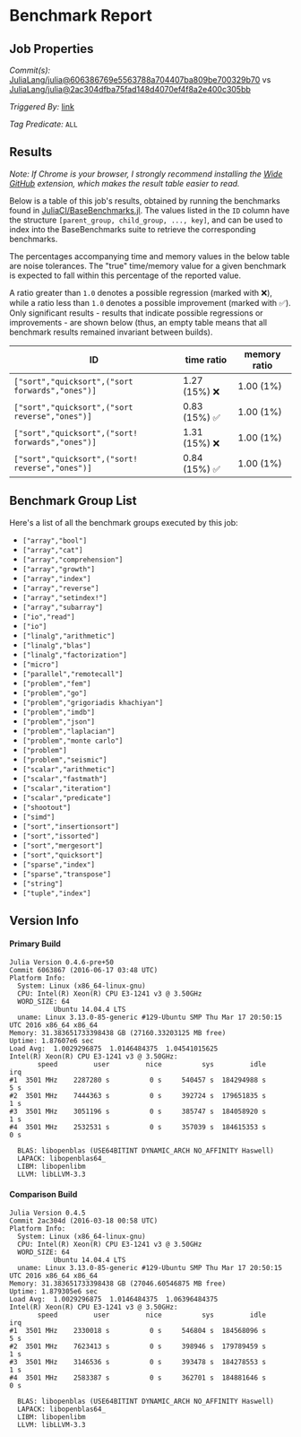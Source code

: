 # Benchmark Report

## Job Properties

*Commit(s):* [JuliaLang/julia@606386769e5563788a704407ba809be700329b70](https://github.com/JuliaLang/julia/commit/606386769e5563788a704407ba809be700329b70) vs [JuliaLang/julia@2ac304dfba75fad148d4070ef4f8a2e400c305bb](https://github.com/JuliaLang/julia/commit/2ac304dfba75fad148d4070ef4f8a2e400c305bb)

*Triggered By:* [link](https://github.com/JuliaLang/julia/commit/606386769e5563788a704407ba809be700329b70#commitcomment-17922182)

*Tag Predicate:* `ALL`

## Results

*Note: If Chrome is your browser, I strongly recommend installing the [Wide GitHub](https://chrome.google.com/webstore/detail/wide-github/kaalofacklcidaampbokdplbklpeldpj?hl=en)
extension, which makes the result table easier to read.*

Below is a table of this job's results, obtained by running the benchmarks found in
[JuliaCI/BaseBenchmarks.jl](https://github.com/JuliaCI/BaseBenchmarks.jl). The values
listed in the `ID` column have the structure `[parent_group, child_group, ..., key]`,
and can be used to index into the BaseBenchmarks suite to retrieve the corresponding
benchmarks.

The percentages accompanying time and memory values in the below table are noise tolerances. The "true"
time/memory value for a given benchmark is expected to fall within this percentage of the reported value.

A ratio greater than `1.0` denotes a possible regression (marked with :x:), while a ratio less
than `1.0` denotes a possible improvement (marked with :white_check_mark:). Only significant results - results
that indicate possible regressions or improvements - are shown below (thus, an empty table means that all
benchmark results remained invariant between builds).

| ID | time ratio | memory ratio |
|----|------------|--------------|
| `["sort","quicksort",("sort forwards","ones")]` | 1.27 (15%) :x: | 1.00 (1%)  |
| `["sort","quicksort",("sort reverse","ones")]` | 0.83 (15%) :white_check_mark: | 1.00 (1%)  |
| `["sort","quicksort",("sort! forwards","ones")]` | 1.31 (15%) :x: | 1.00 (1%)  |
| `["sort","quicksort",("sort! reverse","ones")]` | 0.84 (15%) :white_check_mark: | 1.00 (1%)  |

## Benchmark Group List

Here's a list of all the benchmark groups executed by this job:

- `["array","bool"]`
- `["array","cat"]`
- `["array","comprehension"]`
- `["array","growth"]`
- `["array","index"]`
- `["array","reverse"]`
- `["array","setindex!"]`
- `["array","subarray"]`
- `["io","read"]`
- `["io"]`
- `["linalg","arithmetic"]`
- `["linalg","blas"]`
- `["linalg","factorization"]`
- `["micro"]`
- `["parallel","remotecall"]`
- `["problem","fem"]`
- `["problem","go"]`
- `["problem","grigoriadis khachiyan"]`
- `["problem","imdb"]`
- `["problem","json"]`
- `["problem","laplacian"]`
- `["problem","monte carlo"]`
- `["problem"]`
- `["problem","seismic"]`
- `["scalar","arithmetic"]`
- `["scalar","fastmath"]`
- `["scalar","iteration"]`
- `["scalar","predicate"]`
- `["shootout"]`
- `["simd"]`
- `["sort","insertionsort"]`
- `["sort","issorted"]`
- `["sort","mergesort"]`
- `["sort","quicksort"]`
- `["sparse","index"]`
- `["sparse","transpose"]`
- `["string"]`
- `["tuple","index"]`

## Version Info

#### Primary Build

```
Julia Version 0.4.6-pre+50
Commit 6063867 (2016-06-17 03:48 UTC)
Platform Info:
  System: Linux (x86_64-linux-gnu)
  CPU: Intel(R) Xeon(R) CPU E3-1241 v3 @ 3.50GHz
  WORD_SIZE: 64
           Ubuntu 14.04.4 LTS
  uname: Linux 3.13.0-85-generic #129-Ubuntu SMP Thu Mar 17 20:50:15 UTC 2016 x86_64 x86_64
Memory: 31.383651733398438 GB (27160.33203125 MB free)
Uptime: 1.87607e6 sec
Load Avg:  1.0029296875  1.0146484375  1.04541015625
Intel(R) Xeon(R) CPU E3-1241 v3 @ 3.50GHz: 
       speed         user         nice          sys         idle          irq
#1  3501 MHz    2287280 s          0 s     540457 s  184294988 s          5 s
#2  3501 MHz    7444363 s          0 s     392724 s  179651835 s          1 s
#3  3501 MHz    3051196 s          0 s     385747 s  184058920 s          1 s
#4  3501 MHz    2532531 s          0 s     357039 s  184615353 s          0 s

  BLAS: libopenblas (USE64BITINT DYNAMIC_ARCH NO_AFFINITY Haswell)
  LAPACK: libopenblas64_
  LIBM: libopenlibm
  LLVM: libLLVM-3.3

```

#### Comparison Build

```
Julia Version 0.4.5
Commit 2ac304d (2016-03-18 00:58 UTC)
Platform Info:
  System: Linux (x86_64-linux-gnu)
  CPU: Intel(R) Xeon(R) CPU E3-1241 v3 @ 3.50GHz
  WORD_SIZE: 64
           Ubuntu 14.04.4 LTS
  uname: Linux 3.13.0-85-generic #129-Ubuntu SMP Thu Mar 17 20:50:15 UTC 2016 x86_64 x86_64
Memory: 31.383651733398438 GB (27046.60546875 MB free)
Uptime: 1.879305e6 sec
Load Avg:  1.0029296875  1.0146484375  1.06396484375
Intel(R) Xeon(R) CPU E3-1241 v3 @ 3.50GHz: 
       speed         user         nice          sys         idle          irq
#1  3501 MHz    2330018 s          0 s     546804 s  184568096 s          5 s
#2  3501 MHz    7623413 s          0 s     398946 s  179789459 s          1 s
#3  3501 MHz    3146536 s          0 s     393478 s  184278553 s          1 s
#4  3501 MHz    2583387 s          0 s     362701 s  184881646 s          0 s

  BLAS: libopenblas (USE64BITINT DYNAMIC_ARCH NO_AFFINITY Haswell)
  LAPACK: libopenblas64_
  LIBM: libopenlibm
  LLVM: libLLVM-3.3

```
